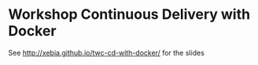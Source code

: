 # Workshop Continuous Delivery with Docker

See http://xebia.github.io/twc-cd-with-docker/ for the slides

